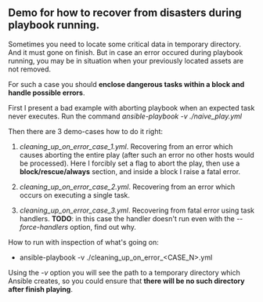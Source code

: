 ## Demo for how to recover from disasters during playbook running.

Sometimes you need to locate some critical data in temporary directory. And it must gone on finish. But in case an error occured during playbook running, you may be in situation when your previously located assets are not removed.

For such a case you should **enclose dangerous tasks within a block and handle possible errors**.

First I present a bad example with aborting playbook when an expected task never executes. Run the command *ansible-playbook -v ./naive_play.yml*

Then there are 3 demo-cases how to do it right:

1. *cleaning_up_on_error_case_1.yml*. Recovering from an error which causes aborting the entire play (after such an error no other hosts would be processed). Here I forcibly set a flag to abort the play, then use a **block/rescue/always** section, and inside a block I raise a fatal error.

2. *cleaning_up_on_error_case_2.yml*. Recovering from an error which occurs on executing a single task.

3. *cleaning_up_on_error_case_3.yml*. Recovering from fatal error using task handlers. **TODO**: in this case the handler doesn't run even with the *--force-handlers* option, find out why.

How to run with inspection of what's going on:
- ansible-playbook -v ./cleaning_up_on_error_<CASE_N>.yml

Using the *-v* option you will see the path to a temporary directory which Ansible creates, so you could ensure that **there will be no such directory after finish playing**.
